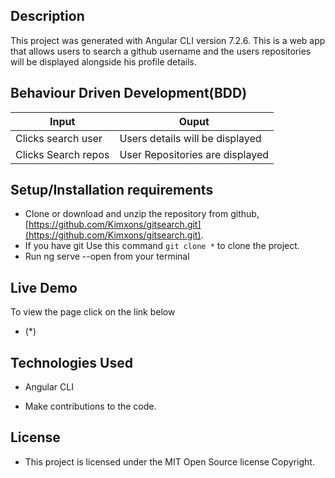 ## Description
This project was generated with Angular CLI version 7.2.6. 
This is a web app that allows users to search a github username and the users repositories will be displayed alongside his profile details.

## Behaviour Driven Development(BDD)


| Input                        | Ouput                                                                                            |
|--------------------------    |----------------------------------------------------------------------------------------------    |
| Clicks search user    | Users details will be displayed                  |
| Clicks Search repos         | User Repositories are displayed             |


## Setup/Installation requirements


- Clone  or download and unzip the repository from github, 
[https://github.com/Kimxons/gitsearch.git](https://github.com/Kimxons/gitsearch.git).
- If you have git Use this command `git clone *` to clone the project.
- Run ng serve --open  from your terminal

## Live Demo
To view the page click on the link below
* (*)

## Technologies Used
- Angular CLI

- Make contributions to the code.

## License
- This project is licensed under the MIT Open Source license Copyright.
